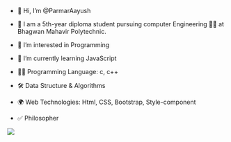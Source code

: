 - 👋 Hi, I’m @ParmarAayush
- 🏫  I am a 5th-year diploma student pursuing computer Engineering 🧑‍🎓 at Bhagwan Mahavir Polytechnic. 
- 👀 I’m interested in Programming
- 🌱 I’m currently learning JavaScript

- 👨‍💻 Programming Language: c, c++
- 🛠️ Data Structure & Algorithms 
- 🌍 Web Technologies: Html, CSS, Bootstrap, Style-component
- ✅ Philosopher

<img src = "https://github-readme-stats.vercel.app/api?username=ParmarAayush&&show_icons=true&title_color=ffffff&icon_color=bb2acf&text_color=daf7dc&bg_color=151515">

<!---
ParmarAayush/ParmarAayush is a ✨ special ✨ repository because its `README.md` (this file) appears on your GitHub profile.
You can click the Preview link to take a look at your changes.
--->
